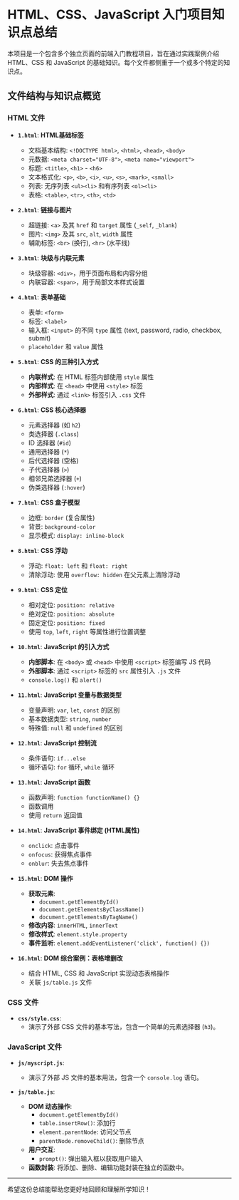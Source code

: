 # HTML、CSS、JavaScript 入门项目知识点总结

本项目是一个包含多个独立页面的前端入门教程项目，旨在通过实践案例介绍 HTML、CSS 和 JavaScript 的基础知识。每个文件都侧重于一个或多个特定的知识点。

## 文件结构与知识点概览

### HTML 文件

-   **`1.html`**: **HTML基础标签**
    -   文档基本结构: `<!DOCTYPE html>`, `<html>`, `<head>`, `<body>`
    -   元数据: `<meta charset="UTF-8">`, `<meta name="viewport">`
    -   标题: `<title>`, `<h1>` - `<h6>`
    -   文本格式化: `<p>`, `<b>`, `<i>`, `<u>`, `<s>`, `<mark>`, `<small>`
    -   列表: 无序列表 `<ul><li>` 和有序列表 `<ol><li>`
    -   表格: `<table>`, `<tr>`, `<th>`, `<td>`

-   **`2.html`**: **链接与图片**
    -   超链接: `<a>` 及其 `href` 和 `target` 属性 (`_self`, `_blank`)
    -   图片: `<img>` 及其 `src`, `alt`, `width` 属性
    -   辅助标签: `<br>` (换行), `<hr>` (水平线)

-   **`3.html`**: **块级与内联元素**
    -   块级容器: `<div>`，用于页面布局和内容分组
    -   内联容器: `<span>`，用于局部文本样式设置

-   **`4.html`**: **表单基础**
    -   表单: `<form>`
    -   标签: `<label>`
    -   输入框: `<input>` 的不同 `type` 属性 (text, password, radio, checkbox, submit)
    -   `placeholder` 和 `value` 属性

-   **`5.html`**: **CSS 的三种引入方式**
    -   **内联样式**: 在 HTML 标签内部使用 `style` 属性
    -   **内部样式**: 在 `<head>` 中使用 `<style>` 标签
    -   **外部样式**: 通过 `<link>` 标签引入 `.css` 文件

-   **`6.html`**: **CSS 核心选择器**
    -   元素选择器 (如 `h2`)
    -   类选择器 (`.class`)
    -   ID 选择器 (`#id`)
    -   通用选择器 (`*`)
    -   后代选择器 (空格)
    -   子代选择器 (`>`)
    -   相邻兄弟选择器 (`+`)
    -   伪类选择器 (`:hover`)

-   **`7.html`**: **CSS 盒子模型**
    -   边框: `border` (复合属性)
    -   背景: `background-color`
    -   显示模式: `display: inline-block`

-   **`8.html`**: **CSS 浮动**
    -   浮动: `float: left` 和 `float: right`
    -   清除浮动: 使用 `overflow: hidden` 在父元素上清除浮动

-   **`9.html`**: **CSS 定位**
    -   相对定位: `position: relative`
    -   绝对定位: `position: absolute`
    -   固定定位: `position: fixed`
    -   使用 `top`, `left`, `right` 等属性进行位置调整

-   **`10.html`**: **JavaScript 的引入方式**
    -   **内部脚本**: 在 `<body>` 或 `<head>` 中使用 `<script>` 标签编写 JS 代码
    -   **外部脚本**: 通过 `<script>` 标签的 `src` 属性引入 `.js` 文件
    -   `console.log()` 和 `alert()`

-   **`11.html`**: **JavaScript 变量与数据类型**
    -   变量声明: `var`, `let`, `const` 的区别
    -   基本数据类型: `string`, `number`
    -   特殊值: `null` 和 `undefined` 的区别

-   **`12.html`**: **JavaScript 控制流**
    -   条件语句: `if...else`
    -   循环语句: `for` 循环, `while` 循环

-   **`13.html`**: **JavaScript 函数**
    -   函数声明: `function functionName() {}`
    -   函数调用
    -   使用 `return` 返回值

-   **`14.html`**: **JavaScript 事件绑定 (HTML属性)**
    -   `onclick`: 点击事件
    -   `onfocus`: 获得焦点事件
    -   `onblur`: 失去焦点事件

-   **`15.html`**: **DOM 操作**
    -   **获取元素**:
        -   `document.getElementById()`
        -   `document.getElementsByClassName()`
        -   `document.getElementsByTagName()`
    -   **修改内容**: `innerHTML`, `innerText`
    -   **修改样式**: `element.style.property`
    -   **事件监听**: `element.addEventListener('click', function() {})`

-   **`16.html`**: **DOM 综合案例：表格增删改**
    -   结合 HTML, CSS 和 JavaScript 实现动态表格操作
    -   关联 `js/table.js` 文件

### CSS 文件

-   **`css/style.css`**:
    -   演示了外部 CSS 文件的基本写法，包含一个简单的元素选择器 (`h3`)。

### JavaScript 文件

-   **`js/myscript.js`**:
    -   演示了外部 JS 文件的基本用法，包含一个 `console.log` 语句。

-   **`js/table.js`**:
    -   **DOM 动态操作**:
        -   `document.getElementById()`
        -   `table.insertRow()`: 添加行
        -   `element.parentNode`: 访问父节点
        -   `parentNode.removeChild()`: 删除节点
    -   **用户交互**:
        -   `prompt()`: 弹出输入框以获取用户输入
    -   **函数封装**: 将添加、删除、编辑功能封装在独立的函数中。

---

希望这份总结能帮助您更好地回顾和理解所学知识！
